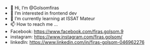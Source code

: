 - 👋 Hi, I’m @Golsomfiras
- 👀 I’m interested in frontend dev
- 🌱 I’m currently learning at ISSAT Mateur 
- 📫 How to reach me ...
-   Facebook: https://www.facebook.com/firas.golsom.9
-   instagram: https://www.instagram.com/firas.golsom/
-   linkedIn: https://www.linkedin.com/in/firas-golsom-046962276
